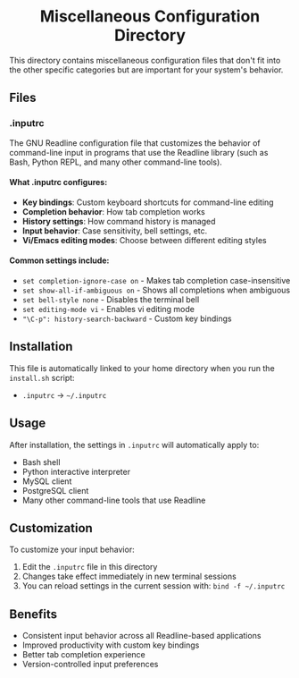 <h1 align="center">Miscellaneous Configuration Directory</h1>

This directory contains miscellaneous configuration files that don't fit into the other specific categories but are important for your system's behavior.

## Files

### .inputrc
The GNU Readline configuration file that customizes the behavior of command-line input in programs that use the Readline library (such as Bash, Python REPL, and many other command-line tools).

#### What .inputrc configures:
- **Key bindings**: Custom keyboard shortcuts for command-line editing
- **Completion behavior**: How tab completion works
- **History settings**: How command history is managed
- **Input behavior**: Case sensitivity, bell settings, etc.
- **Vi/Emacs editing modes**: Choose between different editing styles

#### Common settings include:
- `set completion-ignore-case on` - Makes tab completion case-insensitive
- `set show-all-if-ambiguous on` - Shows all completions when ambiguous
- `set bell-style none` - Disables the terminal bell
- `set editing-mode vi` - Enables vi editing mode
- `"\C-p": history-search-backward` - Custom key bindings

## Installation

This file is automatically linked to your home directory when you run the `install.sh` script:
- `.inputrc` → `~/.inputrc`

## Usage

After installation, the settings in `.inputrc` will automatically apply to:
- Bash shell
- Python interactive interpreter
- MySQL client
- PostgreSQL client
- Many other command-line tools that use Readline

## Customization

To customize your input behavior:
1. Edit the `.inputrc` file in this directory
2. Changes take effect immediately in new terminal sessions
3. You can reload settings in the current session with: `bind -f ~/.inputrc`

## Benefits

- Consistent input behavior across all Readline-based applications
- Improved productivity with custom key bindings
- Better tab completion experience
- Version-controlled input preferences

